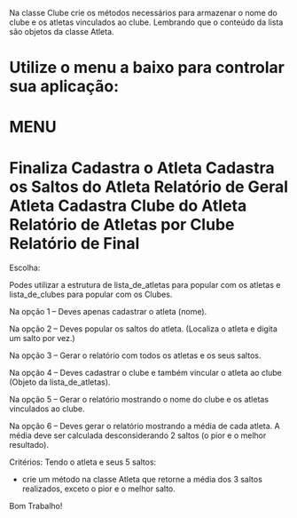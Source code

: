 Na classe Clube crie os métodos necessários para armazenar o nome do clube e os atletas vinculados ao clube. Lembrando que o conteúdo da lista são objetos da classe Atleta.

Utilize o menu a baixo para controlar sua aplicação:
=================================
MENU
=================================
Finaliza
Cadastra o Atleta
Cadastra os Saltos do Atleta
Relatório de Geral Atleta
Cadastra Clube do Atleta
Relatório de Atletas por Clube
Relatório de Final
=================================
Escolha:

Podes utilizar a estrutura de lista_de_atletas para popular com os atletas e lista_de_clubes para popular com os Clubes.

Na opção 1 – Deves apenas cadastrar o atleta (nome). 

Na opção 2 – Deves popular os saltos do atleta. (Localiza o atleta e digita um salto por vez.)

Na opção 3 – Gerar o relatório com todos os atletas e os seus saltos.

Na opção 4 – Deves cadastrar o clube e também vincular o atleta ao clube (Objeto da lista_de_atletas).

Na opção 5 – Gerar o relatório mostrando o nome do clube e os atletas vinculados ao clube.

Na opção 6 – Deves gerar o relatório mostrando a média de cada atleta. A média deve ser calculada desconsiderando 2 saltos (o pior e o melhor resultado).

Critérios: 
Tendo o atleta e seus 5 saltos:
- crie um método na classe Atleta que retorne a média dos 3 saltos realizados, exceto o pior e o melhor salto.

Bom Trabalho!


